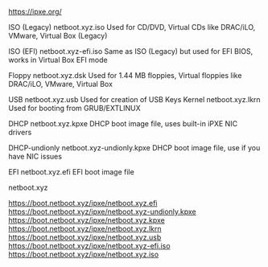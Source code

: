 https://ipxe.org/




ISO (Legacy)	netboot.xyz.iso
Used for CD/DVD, Virtual CDs like DRAC/iLO, VMware, Virtual Box (Legacy)  

ISO (EFI)	netboot.xyz-efi.iso
Same as ISO (Legacy) but used for EFI BIOS, works in Virtual Box EFI mode  

Floppy	netboot.xyz.dsk
Used for 1.44 MB floppies, Virtual floppies like DRAC/iLO, VMware, Virtual Box  

USB	netboot.xyz.usb
Used for creation of USB Keys
Kernel	netboot.xyz.lkrn	Used for booting from GRUB/EXTLINUX  

DHCP	netboot.xyz.kpxe
DHCP boot image file, uses built-in iPXE NIC drivers  

DHCP-undionly	netboot.xyz-undionly.kpxe
DHCP boot image file, use if you have NIC issues  

EFI	netboot.xyz.efi
EFI boot image file  

netboot.xyz

https://boot.netboot.xyz/ipxe/netboot.xyz.efi
https://boot.netboot.xyz/ipxe/netboot.xyz-undionly.kpxe
https://boot.netboot.xyz/ipxe/netboot.xyz.kpxe
https://boot.netboot.xyz/ipxe/netboot.xyz.lkrn
https://boot.netboot.xyz/ipxe/netboot.xyz.usb
https://boot.netboot.xyz/ipxe/netboot.xyz-efi.iso
https://boot.netboot.xyz/ipxe/netboot.xyz.iso
